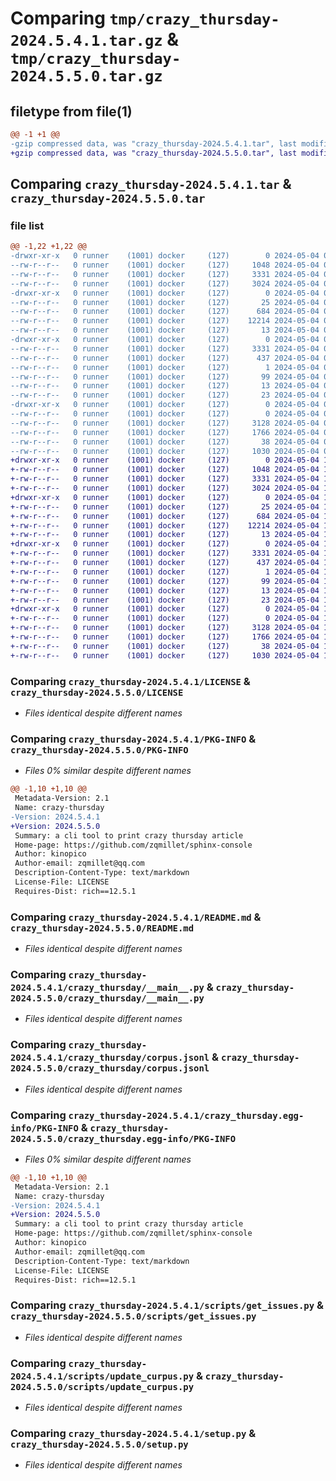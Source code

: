 # Comparing `tmp/crazy_thursday-2024.5.4.1.tar.gz` & `tmp/crazy_thursday-2024.5.5.0.tar.gz`

## filetype from file(1)

```diff
@@ -1 +1 @@
-gzip compressed data, was "crazy_thursday-2024.5.4.1.tar", last modified: Sat May  4 05:29:33 2024, max compression
+gzip compressed data, was "crazy_thursday-2024.5.5.0.tar", last modified: Sat May  4 17:26:51 2024, max compression
```

## Comparing `crazy_thursday-2024.5.4.1.tar` & `crazy_thursday-2024.5.5.0.tar`

### file list

```diff
@@ -1,22 +1,22 @@
-drwxr-xr-x   0 runner    (1001) docker     (127)        0 2024-05-04 05:29:33.285146 crazy_thursday-2024.5.4.1/
--rw-r--r--   0 runner    (1001) docker     (127)     1048 2024-05-04 05:29:23.000000 crazy_thursday-2024.5.4.1/LICENSE
--rw-r--r--   0 runner    (1001) docker     (127)     3331 2024-05-04 05:29:33.281146 crazy_thursday-2024.5.4.1/PKG-INFO
--rw-r--r--   0 runner    (1001) docker     (127)     3024 2024-05-04 05:29:23.000000 crazy_thursday-2024.5.4.1/README.md
-drwxr-xr-x   0 runner    (1001) docker     (127)        0 2024-05-04 05:29:33.281146 crazy_thursday-2024.5.4.1/crazy_thursday/
--rw-r--r--   0 runner    (1001) docker     (127)       25 2024-05-04 05:29:29.000000 crazy_thursday-2024.5.4.1/crazy_thursday/__init__.py
--rw-r--r--   0 runner    (1001) docker     (127)      684 2024-05-04 05:29:23.000000 crazy_thursday-2024.5.4.1/crazy_thursday/__main__.py
--rw-r--r--   0 runner    (1001) docker     (127)    12214 2024-05-04 05:29:29.000000 crazy_thursday-2024.5.4.1/crazy_thursday/corpus.jsonl
--rw-r--r--   0 runner    (1001) docker     (127)       13 2024-05-04 05:29:23.000000 crazy_thursday-2024.5.4.1/crazy_thursday/requirements.txt
-drwxr-xr-x   0 runner    (1001) docker     (127)        0 2024-05-04 05:29:33.281146 crazy_thursday-2024.5.4.1/crazy_thursday.egg-info/
--rw-r--r--   0 runner    (1001) docker     (127)     3331 2024-05-04 05:29:33.000000 crazy_thursday-2024.5.4.1/crazy_thursday.egg-info/PKG-INFO
--rw-r--r--   0 runner    (1001) docker     (127)      437 2024-05-04 05:29:33.000000 crazy_thursday-2024.5.4.1/crazy_thursday.egg-info/SOURCES.txt
--rw-r--r--   0 runner    (1001) docker     (127)        1 2024-05-04 05:29:33.000000 crazy_thursday-2024.5.4.1/crazy_thursday.egg-info/dependency_links.txt
--rw-r--r--   0 runner    (1001) docker     (127)       99 2024-05-04 05:29:33.000000 crazy_thursday-2024.5.4.1/crazy_thursday.egg-info/entry_points.txt
--rw-r--r--   0 runner    (1001) docker     (127)       13 2024-05-04 05:29:33.000000 crazy_thursday-2024.5.4.1/crazy_thursday.egg-info/requires.txt
--rw-r--r--   0 runner    (1001) docker     (127)       23 2024-05-04 05:29:33.000000 crazy_thursday-2024.5.4.1/crazy_thursday.egg-info/top_level.txt
-drwxr-xr-x   0 runner    (1001) docker     (127)        0 2024-05-04 05:29:33.281146 crazy_thursday-2024.5.4.1/scripts/
--rw-r--r--   0 runner    (1001) docker     (127)        0 2024-05-04 05:29:23.000000 crazy_thursday-2024.5.4.1/scripts/__init__.py
--rw-r--r--   0 runner    (1001) docker     (127)     3128 2024-05-04 05:29:23.000000 crazy_thursday-2024.5.4.1/scripts/get_issues.py
--rw-r--r--   0 runner    (1001) docker     (127)     1766 2024-05-04 05:29:23.000000 crazy_thursday-2024.5.4.1/scripts/update_curpus.py
--rw-r--r--   0 runner    (1001) docker     (127)       38 2024-05-04 05:29:33.285146 crazy_thursday-2024.5.4.1/setup.cfg
--rw-r--r--   0 runner    (1001) docker     (127)     1030 2024-05-04 05:29:23.000000 crazy_thursday-2024.5.4.1/setup.py
+drwxr-xr-x   0 runner    (1001) docker     (127)        0 2024-05-04 17:26:51.409104 crazy_thursday-2024.5.5.0/
+-rw-r--r--   0 runner    (1001) docker     (127)     1048 2024-05-04 17:26:43.000000 crazy_thursday-2024.5.5.0/LICENSE
+-rw-r--r--   0 runner    (1001) docker     (127)     3331 2024-05-04 17:26:51.409104 crazy_thursday-2024.5.5.0/PKG-INFO
+-rw-r--r--   0 runner    (1001) docker     (127)     3024 2024-05-04 17:26:43.000000 crazy_thursday-2024.5.5.0/README.md
+drwxr-xr-x   0 runner    (1001) docker     (127)        0 2024-05-04 17:26:51.405104 crazy_thursday-2024.5.5.0/crazy_thursday/
+-rw-r--r--   0 runner    (1001) docker     (127)       25 2024-05-04 17:26:47.000000 crazy_thursday-2024.5.5.0/crazy_thursday/__init__.py
+-rw-r--r--   0 runner    (1001) docker     (127)      684 2024-05-04 17:26:43.000000 crazy_thursday-2024.5.5.0/crazy_thursday/__main__.py
+-rw-r--r--   0 runner    (1001) docker     (127)    12214 2024-05-04 17:26:47.000000 crazy_thursday-2024.5.5.0/crazy_thursday/corpus.jsonl
+-rw-r--r--   0 runner    (1001) docker     (127)       13 2024-05-04 17:26:43.000000 crazy_thursday-2024.5.5.0/crazy_thursday/requirements.txt
+drwxr-xr-x   0 runner    (1001) docker     (127)        0 2024-05-04 17:26:51.409104 crazy_thursday-2024.5.5.0/crazy_thursday.egg-info/
+-rw-r--r--   0 runner    (1001) docker     (127)     3331 2024-05-04 17:26:51.000000 crazy_thursday-2024.5.5.0/crazy_thursday.egg-info/PKG-INFO
+-rw-r--r--   0 runner    (1001) docker     (127)      437 2024-05-04 17:26:51.000000 crazy_thursday-2024.5.5.0/crazy_thursday.egg-info/SOURCES.txt
+-rw-r--r--   0 runner    (1001) docker     (127)        1 2024-05-04 17:26:51.000000 crazy_thursday-2024.5.5.0/crazy_thursday.egg-info/dependency_links.txt
+-rw-r--r--   0 runner    (1001) docker     (127)       99 2024-05-04 17:26:51.000000 crazy_thursday-2024.5.5.0/crazy_thursday.egg-info/entry_points.txt
+-rw-r--r--   0 runner    (1001) docker     (127)       13 2024-05-04 17:26:51.000000 crazy_thursday-2024.5.5.0/crazy_thursday.egg-info/requires.txt
+-rw-r--r--   0 runner    (1001) docker     (127)       23 2024-05-04 17:26:51.000000 crazy_thursday-2024.5.5.0/crazy_thursday.egg-info/top_level.txt
+drwxr-xr-x   0 runner    (1001) docker     (127)        0 2024-05-04 17:26:51.409104 crazy_thursday-2024.5.5.0/scripts/
+-rw-r--r--   0 runner    (1001) docker     (127)        0 2024-05-04 17:26:43.000000 crazy_thursday-2024.5.5.0/scripts/__init__.py
+-rw-r--r--   0 runner    (1001) docker     (127)     3128 2024-05-04 17:26:43.000000 crazy_thursday-2024.5.5.0/scripts/get_issues.py
+-rw-r--r--   0 runner    (1001) docker     (127)     1766 2024-05-04 17:26:43.000000 crazy_thursday-2024.5.5.0/scripts/update_curpus.py
+-rw-r--r--   0 runner    (1001) docker     (127)       38 2024-05-04 17:26:51.409104 crazy_thursday-2024.5.5.0/setup.cfg
+-rw-r--r--   0 runner    (1001) docker     (127)     1030 2024-05-04 17:26:43.000000 crazy_thursday-2024.5.5.0/setup.py
```

### Comparing `crazy_thursday-2024.5.4.1/LICENSE` & `crazy_thursday-2024.5.5.0/LICENSE`

 * *Files identical despite different names*

### Comparing `crazy_thursday-2024.5.4.1/PKG-INFO` & `crazy_thursday-2024.5.5.0/PKG-INFO`

 * *Files 0% similar despite different names*

```diff
@@ -1,10 +1,10 @@
 Metadata-Version: 2.1
 Name: crazy-thursday
-Version: 2024.5.4.1
+Version: 2024.5.5.0
 Summary: a cli tool to print crazy thursday article
 Home-page: https://github.com/zqmillet/sphinx-console
 Author: kinopico
 Author-email: zqmillet@qq.com
 Description-Content-Type: text/markdown
 License-File: LICENSE
 Requires-Dist: rich==12.5.1
```

### Comparing `crazy_thursday-2024.5.4.1/README.md` & `crazy_thursday-2024.5.5.0/README.md`

 * *Files identical despite different names*

### Comparing `crazy_thursday-2024.5.4.1/crazy_thursday/__main__.py` & `crazy_thursday-2024.5.5.0/crazy_thursday/__main__.py`

 * *Files identical despite different names*

### Comparing `crazy_thursday-2024.5.4.1/crazy_thursday/corpus.jsonl` & `crazy_thursday-2024.5.5.0/crazy_thursday/corpus.jsonl`

 * *Files identical despite different names*

### Comparing `crazy_thursday-2024.5.4.1/crazy_thursday.egg-info/PKG-INFO` & `crazy_thursday-2024.5.5.0/crazy_thursday.egg-info/PKG-INFO`

 * *Files 0% similar despite different names*

```diff
@@ -1,10 +1,10 @@
 Metadata-Version: 2.1
 Name: crazy-thursday
-Version: 2024.5.4.1
+Version: 2024.5.5.0
 Summary: a cli tool to print crazy thursday article
 Home-page: https://github.com/zqmillet/sphinx-console
 Author: kinopico
 Author-email: zqmillet@qq.com
 Description-Content-Type: text/markdown
 License-File: LICENSE
 Requires-Dist: rich==12.5.1
```

### Comparing `crazy_thursday-2024.5.4.1/scripts/get_issues.py` & `crazy_thursday-2024.5.5.0/scripts/get_issues.py`

 * *Files identical despite different names*

### Comparing `crazy_thursday-2024.5.4.1/scripts/update_curpus.py` & `crazy_thursday-2024.5.5.0/scripts/update_curpus.py`

 * *Files identical despite different names*

### Comparing `crazy_thursday-2024.5.4.1/setup.py` & `crazy_thursday-2024.5.5.0/setup.py`

 * *Files identical despite different names*

